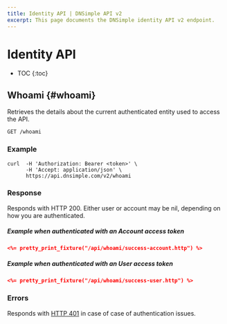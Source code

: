 ```yaml
---
title: Identity API | DNSimple API v2
excerpt: This page documents the DNSimple identity API v2 endpoint.
---
```


# Identity API

* TOC
{:toc}


## Whoami {#whoami}

Retrieves the details about the current authenticated entity used to access the API.

~~~
GET /whoami
~~~

### Example

~~~
curl  -H 'Authorization: Bearer <token>' \
      -H 'Accept: application/json' \
      https://api.dnsimple.com/v2/whoami
~~~

### Response

Responds with HTTP 200. Either user or account may be nil, depending on how you are authenticated.

##### Example when authenticated with an Account access token

~~~json
<%= pretty_print_fixture("/api/whoami/success-account.http") %>
~~~

##### Example when authenticated with an User access token

~~~json
<%= pretty_print_fixture("/api/whoami/success-user.http") %>
~~~

### Errors

Responds with [HTTP 401](/v2#unauthorized) in case of case of authentication issues.